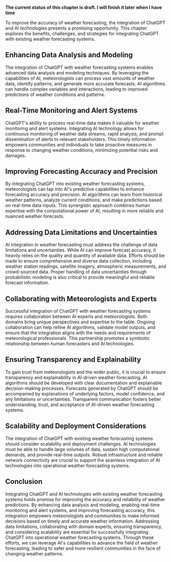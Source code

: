 **The current status of this chapter is draft. I will finish it later when I have time**

To improve the accuracy of weather forecasting, the integration of ChatGPT and AI technologies presents a promising opportunity. This chapter explores the benefits, challenges, and strategies for integrating ChatGPT with existing weather forecasting systems.

Enhancing Data Analysis and Modeling
------------------------------------

The integration of ChatGPT with weather forecasting systems enables advanced data analysis and modeling techniques. By leveraging the capabilities of AI, meteorologists can process vast amounts of weather data, identify patterns, and generate more accurate forecasts. AI algorithms can handle complex variables and interactions, leading to improved predictions of weather conditions and patterns.

Real-Time Monitoring and Alert Systems
--------------------------------------

ChatGPT's ability to process real-time data makes it valuable for weather monitoring and alert systems. Integrating AI technology allows for continuous monitoring of weather data streams, rapid analysis, and prompt dissemination of alerts to relevant stakeholders. This timely information empowers communities and individuals to take proactive measures in response to changing weather conditions, minimizing potential risks and damages.

Improving Forecasting Accuracy and Precision
--------------------------------------------

By integrating ChatGPT into existing weather forecasting systems, meteorologists can tap into AI's predictive capabilities to enhance forecasting accuracy and precision. AI algorithms can learn from historical weather patterns, analyze current conditions, and make predictions based on real-time data inputs. This synergistic approach combines human expertise with the computational power of AI, resulting in more reliable and nuanced weather forecasts.

Addressing Data Limitations and Uncertainties
---------------------------------------------

AI integration in weather forecasting must address the challenge of data limitations and uncertainties. While AI can improve forecast accuracy, it heavily relies on the quality and quantity of available data. Efforts should be made to ensure comprehensive and diverse data collection, including weather station readings, satellite imagery, atmospheric measurements, and crowd-sourced data. Proper handling of data uncertainties through probabilistic modeling is also critical to provide meaningful and reliable forecast information.

Collaborating with Meteorologists and Experts
---------------------------------------------

Successful integration of ChatGPT with weather forecasting systems requires collaboration between AI experts and meteorologists. Both domains bring unique perspectives and expertise to the table. Ongoing collaboration can help refine AI algorithms, validate model outputs, and ensure that the integration aligns with the needs and requirements of meteorological professionals. This partnership promotes a symbiotic relationship between human forecasters and AI technologies.

Ensuring Transparency and Explainability
----------------------------------------

To gain trust from meteorologists and the wider public, it is crucial to ensure transparency and explainability in AI-driven weather forecasting. AI algorithms should be developed with clear documentation and explainable decision-making processes. Forecasts generated by ChatGPT should be accompanied by explanations of underlying factors, model confidence, and any limitations or uncertainties. Transparent communication fosters better understanding, trust, and acceptance of AI-driven weather forecasting systems.

Scalability and Deployment Considerations
-----------------------------------------

The integration of ChatGPT with existing weather forecasting systems should consider scalability and deployment challenges. AI technologies must be able to handle large volumes of data, sustain high computational demands, and provide real-time outputs. Robust infrastructure and reliable network connectivity are crucial to support the seamless integration of AI technologies into operational weather forecasting systems.

Conclusion
----------

Integrating ChatGPT and AI technologies with existing weather forecasting systems holds promise for improving the accuracy and reliability of weather predictions. By enhancing data analysis and modeling, enabling real-time monitoring and alert systems, and improving forecasting accuracy, this integration empowers meteorologists and communities to make informed decisions based on timely and accurate weather information. Addressing data limitations, collaborating with domain experts, ensuring transparency, and considering scalability are essential for successfully integrating ChatGPT into operational weather forecasting systems. Through these efforts, we can leverage AI's capabilities to advance the field of weather forecasting, leading to safer and more resilient communities in the face of changing weather patterns.
